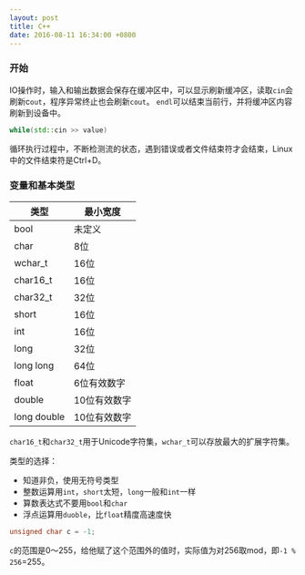 ```yaml
---
layout: post
title: C++
date: 2016-08-11 16:34:00 +0800
---
```


### 开始

IO操作时，输入和输出数据会保存在缓冲区中，可以显示刷新缓冲区，读取`cin`会刷新c`out`，程序异常终止也会刷新`cout`。
`endl`可以结束当前行，并将缓冲区内容刷新到设备中。

```c++
while(std::cin >> value)
```
循环执行过程中，不断检测流的状态，遇到错误或者文件结束符才会结束，Linux中的文件结束符是Ctrl+D。

### 变量和基本类型

类型         | 最小宽度
------------|-----------
bool        | 未定义
char        | 8位
wchar_t     | 16位
char16_t    | 16位
char32_t    | 32位
short       | 16位
int         | 16位
long        | 32位
long long   | 64位
float       | 6位有效数字
double      | 10位有效数字
long double | 10位有效数字

`char16_t`和`char32_t`用于Unicode字符集，`wchar_t`可以存放最大的扩展字符集。

类型的选择：
- 知道非负，使用无符号类型
- 整数运算用`int`，`short`太短，`long`一般和`int`一样
- 算数表达式不要用`bool`和`char`
- 浮点运算用`duoble`，比`float`精度高速度快

```c++
unsigned char c = -1;
```
`c`的范围是0～255，给他赋了这个范围外的值时，实际值为对256取mod，即`-1 % 256`=255。
